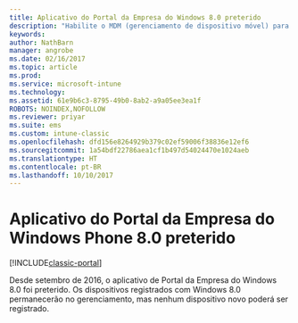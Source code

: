 ```yaml
---
title: Aplicativo do Portal da Empresa do Windows 8.0 preterido
description: "Habilite o MDM (gerenciamento de dispositivo móvel) para dispositivos Windows Phone 8.0 com o Microsoft Intune."
keywords: 
author: NathBarn
manager: angrobe
ms.date: 02/16/2017
ms.topic: article
ms.prod: 
ms.service: microsoft-intune
ms.technology: 
ms.assetid: 61e9b6c3-8795-49b0-8ab2-a9a05ee3ea1f
ROBOTS: NOINDEX,NOFOLLOW
ms.reviewer: priyar
ms.suite: ems
ms.custom: intune-classic
ms.openlocfilehash: dfd156e8264929b379c02ef59006f38836e12ef6
ms.sourcegitcommit: 1a54bdf22786aea1cf1b497d54024470e1024aeb
ms.translationtype: HT
ms.contentlocale: pt-BR
ms.lasthandoff: 10/10/2017
---
```

#  <a name="windows-phone-80-company-portal-app-deprecated"></a>Aplicativo do Portal da Empresa do Windows Phone 8.0 preterido

[!INCLUDE[classic-portal](../includes/classic-portal.md)]

Desde setembro de 2016, o aplicativo de Portal da Empresa do Windows 8.0 foi preterido. Os dispositivos registrados com Windows 8.0 permanecerão no gerenciamento, mas nenhum dispositivo novo poderá ser registrado.
